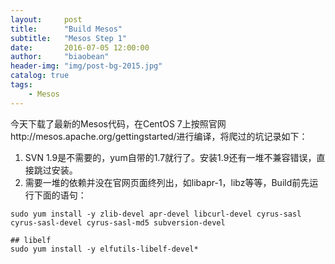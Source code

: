 ```yaml
---
layout:     post
title:      "Build Mesos"
subtitle:   "Mesos Step 1"
date:       2016-07-05 12:00:00
author:     "biaobean"
header-img: "img/post-bg-2015.jpg"
catalog: true
tags:
    - Mesos
---
```


今天下载了最新的Mesos代码，在CentOS 7上按照官网http://mesos.apache.org/gettingstarted/进行编译，将爬过的坑记录如下：

1. SVN 1.9是不需要的，yum自带的1.7就行了。安装1.9还有一堆不兼容错误，直接跳过安装。
2. 需要一堆的依赖并没在官网页面终列出，如libapr-1，libz等等，Build前先运行下面的语句：

```
sudo yum install -y zlib-devel apr-devel libcurl-devel cyrus-sasl cyrus-sasl-devel cyrus-sasl-md5 subversion-devel

## libelf
sudo yum install -y elfutils-libelf-devel*

```
